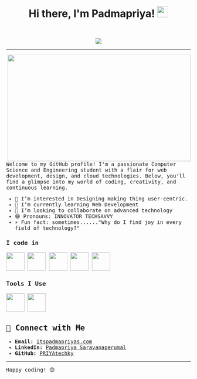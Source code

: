 <h1 align="center">
 Hi there, I'm Padmapriya!
  <img src="https://media.giphy.com/media/hvRJCLFzcasrR4ia7z/giphy.gif" width="30"></h1>
<br/>
<p align="center">
  <a href="https://github.com/DenverCoder1/readme-typing-svg"><img src="https://readme-typing-svg.herokuapp.com?lines=Computer+Science+Engineer;Web+Developer;DS%20|%20AI%20|%20CLOUD%20Enthusiastic;Designing%20Dreams%20with%20Code&center=true&width=380&height=45"></a>
</p>
<hr/>
<samp>

<img align="right" width="500" height="290" src="https://media.licdn.com/dms/image/D4D12AQHftEXkNLLDng/article-cover_image-shrink_720_1280/0/1713438624718?e=2147483647&v=beta&t=YpAYPk1v8CdpN8tIcD_Yg80vFqVeopN_DXL23RlHUSE">

Welcome to my GitHub profile! I'm a passionate Computer Science and Engineering student with a flair for web development, design, and cloud technologies. Below, you'll find a glimpse into my world of coding, creativity, and continuous learning.

- 👀 I’m interested in Designing making thing user-centric. 
- 🌱 I’m currently learning Web Development
- 💞️ I’m looking to collaborate on advanced technology
- 😄 Pronouns: INNOVATOR TECHSAVVY
- ⚡ Fun fact: sometimes......"Why do I find joy in every field of technology?"

### I code in
<img height="50" width="50" src="https://img.icons8.com/color/48/000000/python.png" />  <img height="50" width="50" src="https://img.icons8.com/color/48/000000/java-coffee-cup-logo.png" /> <img height="50" width="50" src="https://img.icons8.com/color/48/000000/html-5.png" /> <img height="50" width="50" src="https://img.icons8.com/color/48/000000/css3.png" /> <img height="50" width="50" src="https://img.icons8.com/color/48/000000/javascript.png"/>

### Tools I Use
<img height="50" width="50" src="https://img.icons8.com/color/48/000000/visual-studio-code-2019.png"/> <img height="50" width="50" src="https://img.icons8.com/color/48/000000/figma--v1.png"/> 

## 🔗 Connect with Me

- **Email:** [itspadmapriyas.com](mailto:itspadmapriyas@gmail.com)
- **LinkedIn:** [Padmapriya Saravanaperumal](https://www.linkedin.com/in/padmapriya-saravanaperumal)
- **GitHub:** [PRIYAtechky](https://github.com/PRIYAtechky)

---
 Happy coding! 😊

